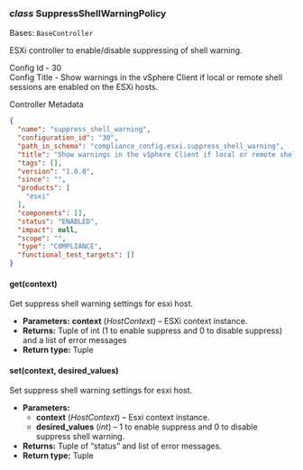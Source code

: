 ### *class* SuppressShellWarningPolicy

Bases: `BaseController`

ESXi controller to enable/disable suppressing of shell warning.

Config Id - 30
<br/>
Config Title - Show warnings in the vSphere Client if local or remote shell sessions are enabled on the ESXi hosts.
<br/>

Controller Metadata
```json
{
  "name": "suppress_shell_warning",
  "configuration_id": "30",
  "path_in_schema": "compliance_config.esxi.suppress_shell_warning",
  "title": "Show warnings in the vSphere Client if local or remote shell sessions are enabled on the ESXi hosts",
  "tags": [],
  "version": "1.0.0",
  "since": "",
  "products": [
    "esxi"
  ],
  "components": [],
  "status": "ENABLED",
  "impact": null,
  "scope": "",
  "type": "COMPLIANCE",
  "functional_test_targets": []
}
```

#### get(context)

Get suppress shell warning settings for esxi host.

* **Parameters:**
  **context** (*HostContext*) – ESXi context instance.
* **Returns:**
  Tuple of int (1 to enable suppress and 0 to disable suppress) and a list of error messages
* **Return type:**
  Tuple

#### set(context, desired_values)

Set suppress shell warning settings for esxi host.

* **Parameters:**
  * **context** (*HostContext*) – Esxi context instance.
  * **desired_values** (*int*) – 1 to enable suppress and 0 to disable suppress shell warning.
* **Returns:**
  Tuple of “status” and list of error messages.
* **Return type:**
  Tuple
